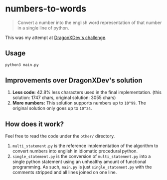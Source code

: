 # numbers-to-words

> Convert a number into the english word representation of that number in a single line of python.

This was my attempt at [DragonXDev's challenge](https://github.com/DragonXDev/words-to-numbers).

## Usage

```sh
python3 main.py
```

## Improvements over DragonXDev's solution

1. **Less code:** 42.8% less characters used in the final implementation. (this solution: 1747 chars, original solution: 3055 chars)
2. **More numbers:** This solution supports numbers up to `10^99`. The original solution only goes up to `10^24`.

## How does it work?

Feel free to read the code under the `other/` directory.

1. `multi_statement.py` is the reference implementation of the algorithm to convert numbers into english in idiomatic procedural python.
2. `single_statement.py` is the conversion of `multi_statement.py` into a single python statement using an unhealthy amount of functional programming. As such, `main.py` is just `single_statement.py` with the comments stripped and all lines joined on one line.

